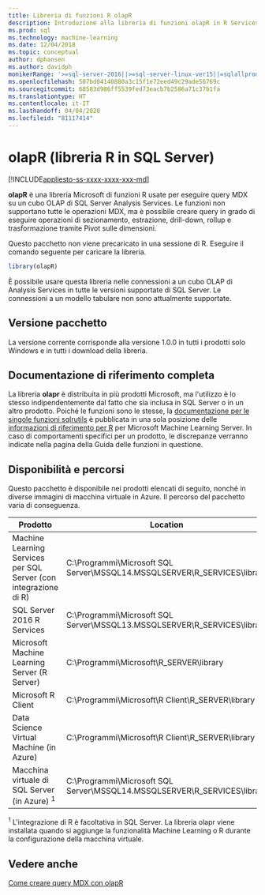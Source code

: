 ```yaml
---
title: Libreria di funzioni R olapR
description: Introduzione alla libreria di funzioni olapR in R Services per SQL Server 2016 e in Machine Learning Services per SQL Server con R.
ms.prod: sql
ms.technology: machine-learning
ms.date: 12/04/2018
ms.topic: conceptual
author: dphansen
ms.author: davidph
monikerRange: '>=sql-server-2016||>=sql-server-linux-ver15||=sqlallproducts-allversions'
ms.openlocfilehash: 507bd04140880a3c15f1e72eed49c29ade56769c
ms.sourcegitcommit: 68583d986ff5539fed73eacb7b2586a71c37b1fa
ms.translationtype: HT
ms.contentlocale: it-IT
ms.lasthandoff: 04/04/2020
ms.locfileid: "81117414"
---
```

# <a name="olapr-r-library-in-sql-server"></a>olapR (libreria R in SQL Server)
[!INCLUDE[appliesto-ss-xxxx-xxxx-xxx-md](../../includes/appliesto-ss-xxxx-xxxx-xxx-md.md)]

**olapR** è una libreria Microsoft di funzioni R usate per eseguire query MDX su un cubo OLAP di SQL Server Analysis Services. Le funzioni non supportano tutte le operazioni MDX, ma è possibile creare query in grado di eseguire operazioni di sezionamento, estrazione, drill-down, rollup e trasformazione tramite Pivot sulle dimensioni. 

Questo pacchetto non viene precaricato in una sessione di R. Eseguire il comando seguente per caricare la libreria.

```R
library(olapR)
```

È possibile usare questa libreria nelle connessioni a un cubo OLAP di Analysis Services in tutte le versioni supportate di SQL Server. Le connessioni a un modello tabulare non sono attualmente supportate.

## <a name="package-version"></a>Versione pacchetto

La versione corrente corrisponde alla versione 1.0.0 in tutti i prodotti solo Windows e in tutti i download della libreria.

## <a name="full-reference-documentation"></a>Documentazione di riferimento completa

La libreria **olapr** è distribuita in più prodotti Microsoft, ma l'utilizzo è lo stesso indipendentemente dal fatto che sia inclusa in SQL Server o in un altro prodotto. Poiché le funzioni sono le stesse, la [documentazione per le singole funzioni sqlrutils](https://docs.microsoft.com/machine-learning-server/r-reference/olapr/olapr) è pubblicata in una sola posizione delle [informazioni di riferimento per R](https://docs.microsoft.com/machine-learning-server/r-reference/introducing-r-server-r-package-reference) per Microsoft Machine Learning Server. In caso di comportamenti specifici per un prodotto, le discrepanze verranno indicate nella pagina della Guida delle funzioni in questione.

## <a name="availability-and-location"></a>Disponibilità e percorsi

Questo pacchetto è disponibile nei prodotti elencati di seguito, nonché in diverse immagini di macchina virtuale in Azure. Il percorso del pacchetto varia di conseguenza.

Prodotto | Location |
--------|----------|
Machine Learning Services per SQL Server (con integrazione di R) | C:\Programmi\Microsoft SQL Server\MSSQL14.MSSQLSERVER\R_SERVICES\library | 
SQL Server 2016 R Services | C:\Programmi\Microsoft SQL Server\MSSQL13.MSSQLSERVER\R_SERVICES\library
Microsoft Machine Learning Server (R Server) | C:\Programmi\Microsoft\R_SERVER\library |
Microsoft R Client | C:\Programmi\Microsoft\R Client\R_SERVER\library |
Data Science Virtual Machine (in Azure) | C:\Programmi\Microsoft\R Client\R_SERVER\library |
Macchina virtuale di SQL Server (in Azure) <sup>1</sup> | C:\Programmi\Microsoft SQL Server\MSSQL14.MSSQLSERVER\R_SERVICES\library |

<sup>1</sup> L'integrazione di R è facoltativa in SQL Server. La libreria olapr viene installata quando si aggiunge la funzionalità Machine Learning o R durante la configurazione della macchina virtuale.


## <a name="see-also"></a>Vedere anche

[Come creare query MDX con olapR](how-to-create-mdx-queries-using-olapr.md)

